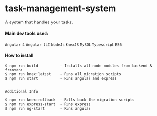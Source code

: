 # task-management-system
A system that handles your tasks.


#### Main dev tools used:
`Angular 4` `Angular CLI` `NodeJs` `KnexJS` `MySQL` `Typescript` `ES6` 


#### How to install
```
$ npm run build          - Installs all node modules from backend & frontend
$ npm run knex:latest    - Runs all migration scripts
$ npm run start          - Runs angular and express


Additional Info

$ npm run knex:rollback  - Rolls back the migration scripts
$ npm run express-start  - Runs express
$ npm run ng-start       - Runs angular
```